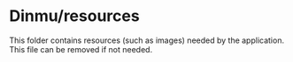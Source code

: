 # Dinmu/resources

This folder contains resources (such as images) needed by the application. This file can
be removed if not needed.
